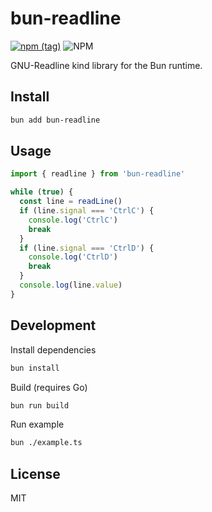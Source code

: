 # bun-readline

[![npm (tag)](https://img.shields.io/npm/v/bun-readline?style=flat&colorA=000000&colorB=000000)](https://www.npmjs.com/package/bun-readline) ![NPM](https://img.shields.io/npm/l/bun-readline?style=flat&colorA=000000&colorB=000000)

GNU-Readline kind library for the Bun runtime.

## Install

```bash
bun add bun-readline
```

## Usage

```ts
import { readline } from 'bun-readline'

while (true) {
  const line = readLine()
  if (line.signal === 'CtrlC') {
    console.log('CtrlC')
    break
  }
  if (line.signal === 'CtrlD') {
    console.log('CtrlD')
    break
  }
  console.log(line.value)
}
```

## Development

Install dependencies

```bash
bun install
```

Build (requires Go)

```bash
bun run build
```

Run example

```bash
bun ./example.ts
```

## License

MIT
